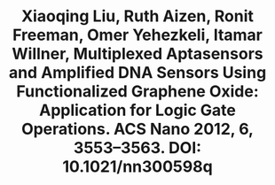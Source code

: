 ---
layout: publication
title: "Xiaoqing Liu, Ruth Aizen, Ronit Freeman, Omer Yehezkeli, Itamar Willner, Multiplexed Aptasensors and Amplified DNA Sensors Using Functionalized Graphene Oxide: Application for Logic Gate Operations. ACS Nano 2012, 6, 3553–3563. DOI: 10.1021/nn300598q"
---